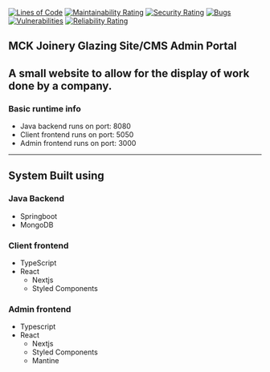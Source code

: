[![Lines of Code](https://sonarcloud.io/api/project_badges/measure?project=callummclu_mck-joinery-glazing&metric=ncloc)](https://sonarcloud.io/summary/new_code?id=callummclu_mck-joinery-glazing)
[![Maintainability Rating](https://sonarcloud.io/api/project_badges/measure?project=callummclu_mck-joinery-glazing&metric=sqale_rating)](https://sonarcloud.io/summary/new_code?id=callummclu_mck-joinery-glazing)
[![Security Rating](https://sonarcloud.io/api/project_badges/measure?project=callummclu_mck-joinery-glazing&metric=security_rating)](https://sonarcloud.io/summary/new_code?id=callummclu_mck-joinery-glazing)
[![Bugs](https://sonarcloud.io/api/project_badges/measure?project=callummclu_mck-joinery-glazing&metric=bugs)](https://sonarcloud.io/summary/new_code?id=callummclu_mck-joinery-glazing)
[![Vulnerabilities](https://sonarcloud.io/api/project_badges/measure?project=callummclu_mck-joinery-glazing&metric=vulnerabilities)](https://sonarcloud.io/summary/new_code?id=callummclu_mck-joinery-glazing)
[![Reliability Rating](https://sonarcloud.io/api/project_badges/measure?project=callummclu_mck-joinery-glazing&metric=reliability_rating)](https://sonarcloud.io/summary/new_code?id=callummclu_mck-joinery-glazing)
## MCK Joinery Glazing Site/CMS Admin Portal

A small website to allow for the display of work done by a company.
---

### Basic runtime info

- Java backend runs on port: 8080
- Client frontend runs on port: 5050
- Admin frontend runs on port: 3000

---

## System Built using

### Java Backend
  - Springboot
  - MongoDB

### Client frontend
- TypeScript
- React
  - Nextjs
  - Styled Components
  
### Admin frontend
- Typescript
- React
  - Nextjs
  - Styled Components
  - Mantine
